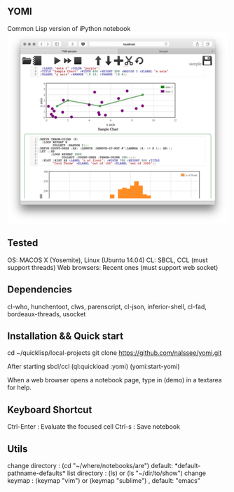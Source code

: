 ## YOMI
Common Lisp version of iPython notebook
![Alt text](/images/ss1.png?raw=true "Screen Shot")

## Tested
OS: MACOS X (Yosemite), Linux (Ubuntu 14.04)
CL: SBCL, CCL (must support threads)
Web browsers: Recent ones (must support web socket)

## Dependencies
cl-who, hunchentoot, clws, parenscript, cl-json, inferior-shell, cl-fad, bordeaux-threads, usocket


## Installation && Quick start
cd ~/quicklisp/local-projects
git clone https://github.com/nalssee/yomi.git

After starting sbcl/ccl
\(ql:quickload :yomi\)
\(yomi:start-yomi\)

When a web browser opens a notebook page, type in (demo) in a textarea for help.


## Keyboard Shortcut
Ctrl-Enter : Evaluate the focused cell
Ctrl-s : Save notebook

## Utils
change directory : (cd "~/where/notebooks/are") default: \*default-pathname-defaults\*
list directory : (ls) or (ls "~/dir/to/show")
change keymap : (keymap "vim") or (keymap "sublime") , default: "emacs"




